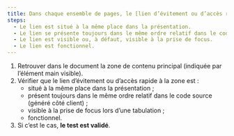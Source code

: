 ```yaml
---
title: Dans chaque ensemble de pages, le [lien d’évitement ou d’accès rapide](#liens-d-evitement-ou-d-acces-rapide) à la [zone de contenu principal](#zone-de-contenu-principal) vérifie-t-il ces conditions (hors cas particuliers) ?
steps:
  - Le lien est situé à la même place dans la présentation.
  - Le lien se présente toujours dans le même ordre relatif dans le code source.
  - Le lien est visible ou, à défaut, visible à la prise de focus.
  - Le lien est fonctionnel.
---
```


1. Retrouver dans le document la zone de contenu principal (indiquée par l’élément main visible).
2. Vérifier que le lien d’évitement ou d’accès rapide à la zone est :
   - situé à la même place dans la présentation ;
   - présent toujours dans le même ordre relatif dans le code source (généré côté client) ;
   - visible à la prise de focus lors d’une tabulation ;
   - fonctionnel.
3. Si c’est le cas, **le test est validé**.